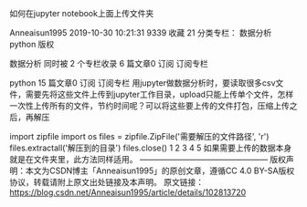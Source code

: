 如何在jupyter notebook上面上传文件夹

Anneaisun1995 2019-10-30 10:21:31  9339  收藏 21
分类专栏： 数据分析 python
版权

数据分析
同时被 2 个专栏收录
6 篇文章0 订阅
订阅专栏

python
15 篇文章0 订阅
订阅专栏
用jupyter做数据分析时，要读取很多csv文件，需要先将这些文件上传到jupyter工作目录，upload只能上传单个文件，怎样一次性上传所有的文件，节约时间呢？可以将这些要上传的文件打包，压缩上传之后，再解压

import zipfile
import os
files = zipfile.ZipFile('需要解压的文件路径', 'r')
files.extractall('解压到的目录')
files.close() 
1
2
3
4
5
如果需要上传的数据本身就是在文件夹里，此方法同样适用。
————————————————
版权声明：本文为CSDN博主「Anneaisun1995」的原创文章，遵循CC 4.0 BY-SA版权协议，转载请附上原文出处链接及本声明。
原文链接：https://blog.csdn.net/Anneaisun1995/article/details/102813720